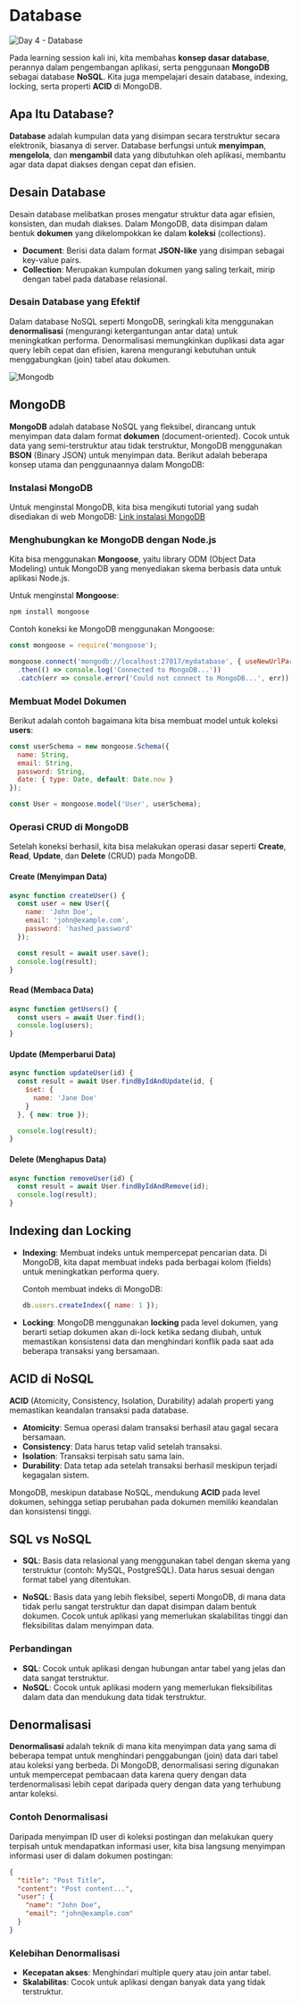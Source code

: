 # Database

![Day 4 - Database](https://github.com/user-attachments/assets/b40e5aba-b9e4-43d4-b476-25bf496266f1)

Pada learning session kali ini, kita membahas **konsep dasar database**, perannya dalam pengembangan aplikasi, serta penggunaan **MongoDB** sebagai database **NoSQL**. Kita juga mempelajari desain database, indexing, locking, serta properti **ACID** di MongoDB.

## Apa Itu Database?
**Database** adalah kumpulan data yang disimpan secara terstruktur secara elektronik, biasanya di server. Database berfungsi untuk **menyimpan**, **mengelola**, dan **mengambil** data yang dibutuhkan oleh aplikasi, membantu agar data dapat diakses dengan cepat dan efisien.

## Desain Database
Desain database melibatkan proses mengatur struktur data agar efisien, konsisten, dan mudah diakses. Dalam MongoDB, data disimpan dalam bentuk **dokumen** yang dikelompokkan ke dalam **koleksi** (collections).

- **Document**: Berisi data dalam format **JSON-like** yang disimpan sebagai key-value pairs.
- **Collection**: Merupakan kumpulan dokumen yang saling terkait, mirip dengan tabel pada database relasional.

### Desain Database yang Efektif
Dalam database NoSQL seperti MongoDB, seringkali kita menggunakan **denormalisasi** (mengurangi ketergantungan antar data) untuk meningkatkan performa. Denormalisasi memungkinkan duplikasi data agar query lebih cepat dan efisien, karena mengurangi kebutuhan untuk menggabungkan (join) tabel atau dokumen.

![Mongodb](https://github.com/user-attachments/assets/15b6933a-da58-4641-99e8-bbb9956e40ec)

## MongoDB

**MongoDB** adalah database NoSQL yang fleksibel, dirancang untuk menyimpan data dalam format **dokumen** (document-oriented). Cocok untuk data yang semi-terstruktur atau tidak terstruktur, MongoDB menggunakan **BSON** (Binary JSON) untuk menyimpan data. Berikut adalah beberapa konsep utama dan penggunaannya dalam MongoDB:

### Instalasi MongoDB
Untuk menginstal MongoDB, kita bisa mengikuti tutorial yang sudah disediakan di web MongoDB:
[Link instalasi MongoDB](https://www.mongodb.com/docs/manual/installation/)

### Menghubungkan ke MongoDB dengan Node.js
Kita bisa menggunakan **Mongoose**, yaitu library ODM (Object Data Modeling) untuk MongoDB yang menyediakan skema berbasis data untuk aplikasi Node.js.

Untuk menginstal **Mongoose**:
```bash
npm install mongoose
```

Contoh koneksi ke MongoDB menggunakan Mongoose:
```javascript
const mongoose = require('mongoose');

mongoose.connect('mongodb://localhost:27017/mydatabase', { useNewUrlParser: true, useUnifiedTopology: true })
  .then(() => console.log('Connected to MongoDB...'))
  .catch(err => console.error('Could not connect to MongoDB...', err));
```

### Membuat Model Dokumen
Berikut adalah contoh bagaimana kita bisa membuat model untuk koleksi **users**:

```javascript
const userSchema = new mongoose.Schema({
  name: String,
  email: String,
  password: String,
  date: { type: Date, default: Date.now }
});

const User = mongoose.model('User', userSchema);
```

### Operasi CRUD di MongoDB
Setelah koneksi berhasil, kita bisa melakukan operasi dasar seperti **Create**, **Read**, **Update**, dan **Delete** (CRUD) pada MongoDB.

#### Create (Menyimpan Data)
```javascript
async function createUser() {
  const user = new User({
    name: 'John Doe',
    email: 'john@example.com',
    password: 'hashed_password'
  });

  const result = await user.save();
  console.log(result);
}
```

#### Read (Membaca Data)
```javascript
async function getUsers() {
  const users = await User.find();
  console.log(users);
}
```

#### Update (Memperbarui Data)
```javascript
async function updateUser(id) {
  const result = await User.findByIdAndUpdate(id, {
    $set: {
      name: 'Jane Doe'
    }
  }, { new: true });

  console.log(result);
}
```

#### Delete (Menghapus Data)
```javascript
async function removeUser(id) {
  const result = await User.findByIdAndRemove(id);
  console.log(result);
}
```

## Indexing dan Locking
- **Indexing**: Membuat indeks untuk mempercepat pencarian data. Di MongoDB, kita dapat membuat indeks pada berbagai kolom (fields) untuk meningkatkan performa query.

  Contoh membuat indeks di MongoDB:
  ```javascript
  db.users.createIndex({ name: 1 });
  ```

- **Locking**: MongoDB menggunakan **locking** pada level dokumen, yang berarti setiap dokumen akan di-lock ketika sedang diubah, untuk memastikan konsistensi data dan menghindari konflik pada saat ada beberapa transaksi yang bersamaan.

## ACID di NoSQL
**ACID** (Atomicity, Consistency, Isolation, Durability) adalah properti yang memastikan keandalan transaksi pada database.

- **Atomicity**: Semua operasi dalam transaksi berhasil atau gagal secara bersamaan.
- **Consistency**: Data harus tetap valid setelah transaksi.
- **Isolation**: Transaksi terpisah satu sama lain.
- **Durability**: Data tetap ada setelah transaksi berhasil meskipun terjadi kegagalan sistem.

MongoDB, meskipun database NoSQL, mendukung **ACID** pada level dokumen, sehingga setiap perubahan pada dokumen memiliki keandalan dan konsistensi tinggi.

## SQL vs NoSQL
- **SQL**: Basis data relasional yang menggunakan tabel dengan skema yang terstruktur (contoh: MySQL, PostgreSQL). Data harus sesuai dengan format tabel yang ditentukan.
  
- **NoSQL**: Basis data yang lebih fleksibel, seperti MongoDB, di mana data tidak perlu sangat terstruktur dan dapat disimpan dalam bentuk dokumen. Cocok untuk aplikasi yang memerlukan skalabilitas tinggi dan fleksibilitas dalam menyimpan data.

### Perbandingan
- **SQL**: Cocok untuk aplikasi dengan hubungan antar tabel yang jelas dan data sangat terstruktur.
- **NoSQL**: Cocok untuk aplikasi modern yang memerlukan fleksibilitas dalam data dan mendukung data tidak terstruktur.

## Denormalisasi
**Denormalisasi** adalah teknik di mana kita menyimpan data yang sama di beberapa tempat untuk menghindari penggabungan (join) data dari tabel atau koleksi yang berbeda. Di MongoDB, denormalisasi sering digunakan untuk mempercepat pembacaan data karena query dengan data terdenormalisasi lebih cepat daripada query dengan data yang terhubung antar koleksi.

### Contoh Denormalisasi
Daripada menyimpan ID user di koleksi postingan dan melakukan query terpisah untuk mendapatkan informasi user, kita bisa langsung menyimpan informasi user di dalam dokumen postingan:

```json
{
  "title": "Post Title",
  "content": "Post content...",
  "user": {
    "name": "John Doe",
    "email": "john@example.com"
  }
}
```

### Kelebihan Denormalisasi
- **Kecepatan akses**: Menghindari multiple query atau join antar tabel.
- **Skalabilitas**: Cocok untuk aplikasi dengan banyak data yang tidak terstruktur.
